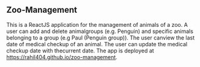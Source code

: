 ## Zoo-Management

This is a ReactJS application for the management of animals of a zoo. A user can add and delete animalgroups (e.g. Penguin) and specific animals belonging to a group (e.g Paul (Penguin group)). The user canview the last date of medical checkup of an animal. The user can update the medical checkup date with thecurrent date. The app is deployed at https://rahil404.github.io/zoo-management.
